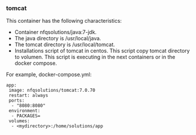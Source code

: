 ### tomcat

This container has the following characteristics:
- Container nfqsolutions/java:7-jdk.
- The java directory is /usr/local/java.
- The tomcat directory is /usr/local/tomcat.
- Installations script of tomcat in centos. This script copy tomcat directory to volumen. This script is executing in the next containers or in the docker compose.

For example, docker-compose.yml:
```
app:
 image: nfqsolutions/tomcat:7.0.70
 restart: always
 ports:
  - "8080:8080"
 environment:
  - PACKAGES=
 volumes:
  - <mydirectory>:/home/solutions/app
 
```
